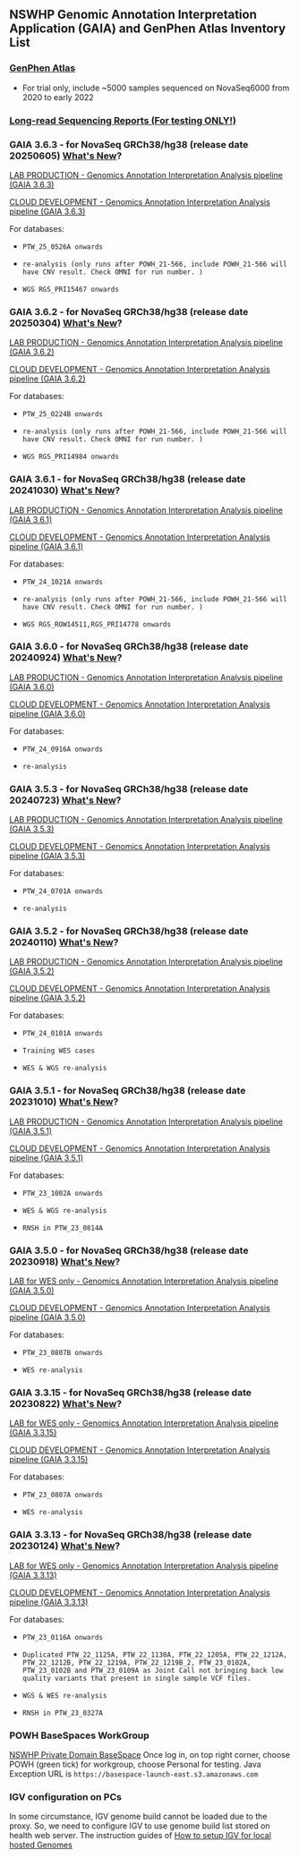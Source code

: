## NSWHP Genomic Annotation Interpretation Application (GAIA) and GenPhen Atlas Inventory List

### [GenPhen Atlas](http://192.168.106.139:8000/)

*  For trial only, include ~5000 samples sequenced on NovaSeq6000 from 2020 to early 2022

### [Long-read Sequencing Reports (For testing ONLY!)](http://192.168.106.139:5001/)

### GAIA 3.6.3 - for NovaSeq GRCh38/hg38 (release date 20250605) [What's New](./another-page_3.6.3.html)?

[LAB PRODUCTION - Genomics Annotation Interpretation Analysis pipeline (GAIA 3.6.3)](http://192.168.106.151:5881/)

[CLOUD DEVELOPMENT - Genomics Annotation Interpretation Analysis pipeline (GAIA 3.6.3)](http://pilot.gaia.nswhp.com.au:5881/)

For databases: 
*     PTW_25_0526A onwards
*     re-analysis (only runs after POWH_21-566, include POWH_21-566 will have CNV result. Check OMNI for run number. )
*     WGS RGS_PRI15467 onwards

### GAIA 3.6.2 - for NovaSeq GRCh38/hg38 (release date 20250304) [What's New](./another-page_3.6.2.html)?

[LAB PRODUCTION - Genomics Annotation Interpretation Analysis pipeline (GAIA 3.6.2)](http://192.168.106.151:5880/)

[CLOUD DEVELOPMENT - Genomics Annotation Interpretation Analysis pipeline (GAIA 3.6.2)](http://pilot.gaia.nswhp.com.au:5880/)

For databases: 
*     PTW_25_0224B onwards
*     re-analysis (only runs after POWH_21-566, include POWH_21-566 will have CNV result. Check OMNI for run number. )
*     WGS RGS_PRI14984 onwards

### GAIA 3.6.1 - for NovaSeq GRCh38/hg38 (release date 20241030) [What's New](./another-page_3.6.1.html)?

[LAB PRODUCTION - Genomics Annotation Interpretation Analysis pipeline (GAIA 3.6.1)](http://192.168.106.151:5879/)

[CLOUD DEVELOPMENT - Genomics Annotation Interpretation Analysis pipeline (GAIA 3.6.1)](http://pilot.gaia.nswhp.com.au:5879/)

For databases: 
*     PTW_24_1021A onwards
*     re-analysis (only runs after POWH_21-566, include POWH_21-566 will have CNV result. Check OMNI for run number. )
*     WGS RGS_ROW14511,RGS_PRI14778 onwards

### GAIA 3.6.0 - for NovaSeq GRCh38/hg38 (release date 20240924) [What's New](./another-page_3.6.0.html)?

[LAB PRODUCTION - Genomics Annotation Interpretation Analysis pipeline (GAIA 3.6.0)](http://192.168.106.151:5878/)

[CLOUD DEVELOPMENT - Genomics Annotation Interpretation Analysis pipeline (GAIA 3.6.0)](http://pilot.gaia.nswhp.com.au:5878/)

For databases: 
*     PTW_24_0916A onwards
*     re-analysis

### GAIA 3.5.3 - for NovaSeq GRCh38/hg38 (release date 20240723) [What's New](./another-page_3.5.3.html)?

[LAB PRODUCTION - Genomics Annotation Interpretation Analysis pipeline (GAIA 3.5.3)](http://192.168.106.151:5877/)

[CLOUD DEVELOPMENT - Genomics Annotation Interpretation Analysis pipeline (GAIA 3.5.3)](http://pilot.gaia.nswhp.com.au:5877/)

For databases: 
*     PTW_24_0701A onwards
*     re-analysis

### GAIA 3.5.2 - for NovaSeq GRCh38/hg38 (release date 20240110) [What's New](./another-page_3.5.2.html)?

[LAB PRODUCTION - Genomics Annotation Interpretation Analysis pipeline (GAIA 3.5.2)](http://192.168.106.151:5875/)

[CLOUD DEVELOPMENT - Genomics Annotation Interpretation Analysis pipeline (GAIA 3.5.2)](http://pilot.gaia.nswhp.com.au:5875/)

For databases: 
*     PTW_24_0101A onwards
*     Training WES cases
*     WES & WGS re-analysis

### GAIA 3.5.1 - for NovaSeq GRCh38/hg38 (release date 20231010) [What's New](./another-page_3.5.1.html)?

[LAB PRODUCTION - Genomics Annotation Interpretation Analysis pipeline (GAIA 3.5.1)](http://192.168.106.151:5874/)

[CLOUD DEVELOPMENT - Genomics Annotation Interpretation Analysis pipeline (GAIA 3.5.1)](http://pilot.gaia.nswhp.com.au:5874/)

For databases: 
*     PTW_23_1002A onwards
*     WES & WGS re-analysis
*     RNSH in PTW_23_0814A

### GAIA 3.5.0 - for NovaSeq GRCh38/hg38 (release date 20230918) [What's New](./another-page_3.5.0.html)?

[LAB for WES only - Genomics Annotation Interpretation Analysis pipeline (GAIA 3.5.0)](http://192.168.106.151:5873/)

[CLOUD DEVELOPMENT - Genomics Annotation Interpretation Analysis pipeline (GAIA 3.5.0)](http://pilot.gaia.nswhp.com.au:5873/)

For databases: 
*     PTW_23_0807B onwards
*     WES re-analysis

### GAIA 3.3.15 - for NovaSeq GRCh38/hg38 (release date 20230822) [What's New](./another-page_3.3.15.html)?

[LAB for WES only - Genomics Annotation Interpretation Analysis pipeline (GAIA 3.3.15)](http://192.168.106.151:5872/)

[CLOUD DEVELOPMENT - Genomics Annotation Interpretation Analysis pipeline (GAIA 3.3.15)](http://pilot.gaia.nswhp.com.au:5872/)

For databases: 
*     PTW_23_0807A onwards
*     WES re-analysis

### GAIA 3.3.13 - for NovaSeq GRCh38/hg38 (release date 20230124) [What's New](./another-page_3.3.13.html)?

[LAB for WES only - Genomics Annotation Interpretation Analysis pipeline (GAIA 3.3.13)](http://192.168.106.151:5871/)

[CLOUD DEVELOPMENT - Genomics Annotation Interpretation Analysis pipeline (GAIA 3.3.13)](http://pilot.gaia.nswhp.com.au:5871/)

For databases: 
*     PTW_23_0116A onwards
*     Duplicated PTW_22_1125A, PTW_22_1130A, PTW_22_1205A, PTW_22_1212A, PTW_22_1212B, PTW_22_1219A, PTW_22_1219B_2, PTW_23_0102A, PTW_23_0102B and PTW_23_0109A as Joint Call not bringing back low quality variants that present in single sample VCF files.
*     WGS & WES re-analysis
*     RNSH in PTW_23_0327A

### POWH BaseSpaces WorkGroup

[NSWHP Private Domain BaseSpace](https://nswhp-pl.aps2.sh.basespace.illumina.com/)
Once log in, on top right corner, choose POWH (green tick) for workgroup, choose Personal for testing. 
Java Exception URL is `https://basespace-launch-east.s3.amazonaws.com`

### IGV configuration on PCs

In some circumstance, IGV genome build cannot be loaded due to the proxy. So, we need to configure IGV to use genome build list stored on health web server. 
The instruction guides of [How to setup IGV for local hosted Genomes](./How_to_setup_IGV_for_local_hosted_Genomes.html)

